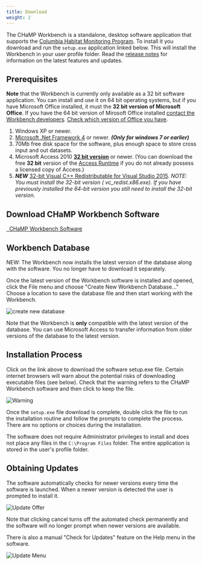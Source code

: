 ```yaml
---
title: Download
weight: 2
---
```


The CHaMP Workbench is a standalone, desktop software application that supports the [Columbia Habitat Monitoring Program](http://champmonitoring.org). To install it you download and run the `setup.exe` application linked below. This will install the Workbench in your user profile folder. Read the [release notes](/release_notes) for information on the latest features and updates.

## Prerequisites

**Note** that the Workbench is currently only available as a 32 bit software application. You can install and use it on 64 bit operating systems, but if you have Microsoft Office installed, it must the **32 bit version of Microsoft Office**. If you have the 64 bit version of Mirosoft Office installed [contact the Workbench developers](mailto:workbench@northarrowresearch.com). [Check which version of Office you have](/technical_reference/guides/access_version).

1. Windows XP or newer.
2. [Microsoft .Net Framework 4](http://www.microsoft.com/en-us/download/details.aspx?id=17851) or newer. ***(Only for windows 7 or earlier)***
4. 70Mb free disk space for the software, plus enough space to store cross input and out datasets.
5. Microsoft Access 2010 **[32 bit version](/technical_reference/guides/access_version)** or newer. (You can download the free **32 bit** version of the [Access Runtime](http://www.microsoft.com/en-ca/download/details.aspx?id=10910) if you do not already possess a licensed copy of Access.)
6. ***NEW*** [32-bit Visual C++ Redistributable for Visual Studio 2015](https://www.microsoft.com/en-ca/download/details.aspx?id=48145). *NOTE: You must install the 32-bit version ( 
vc_redist.x86.exe). If you have previously installed the 64-bit version you still need to install the 32-bit version.*

## Download CHaMP Workbench Software

<a class="btn btn-large btn-primary fa fa-cloud-download" href="http://releases.northarrowresearch.com/CHaMPWorkbench/setup.exe">&nbsp;&nbsp;CHaMP Workbench Software</a>

## Workbench Database

NEW: The Workbench now installs the latest version of the database along with the software. You no longer have to download it separately.

Once the latest version of the Workbench software is installed and opened, click the File menu and choose "Create New Workbench Database..." Choose a location to save the database file and then start working with the Workbench.

![create new database](/images/create_database.png)

Note that the Workbench is **only** compatible with the latest version of the database. You can use Microsoft Access to transfer information from older versions of the database to the latest version.

## Installation Process

Click on the link above to download the software setup.exe file. Certain internet browsers will warn about the potential risks of downloading executable files (see below). Check that the warning refers to the CHaMP Workbench software and then click to keep the file.

![Warning](/images/warning.png)

Once the `setup.exe` file download is complete, double click the file to run the installation routine and follow the prompts to complete the process. There are no options or choices during the installation.

The software does not require Administrator privileges to install and does not place any files in the `C:\Program Files` folder. The entire application is stored in the user's profile folder.

## Obtaining Updates

The software automatically checks for newer versions every time the software is launched. When a newer version is detected the user is prompted to install it.

![Update Offer](../images/update_offer.png)

Note that clicking cancel turns off the automated check permanently and the software will no longer prompt when newer versions are available. 

There is also a manual "Check for Updates" feature on the Help menu in the software.

![Update Menu](../images/checkforupdates.png)
